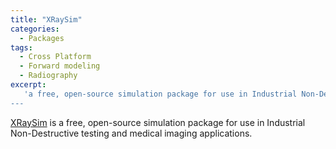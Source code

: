 ```yaml
---
title: "XRaySim"
categories:
  - Packages
tags:
  - Cross Platform
  - Forward modeling
  - Radiography
excerpt:
   'a free, open-source simulation package for use in Industrial Non-Destructive testing and medical imaging applications.
---
```

[XRaySim](http://xraysim.sourceforge.net/index.htm) is a free, open-source simulation package for use in Industrial Non-Destructive testing and medical imaging applications.
